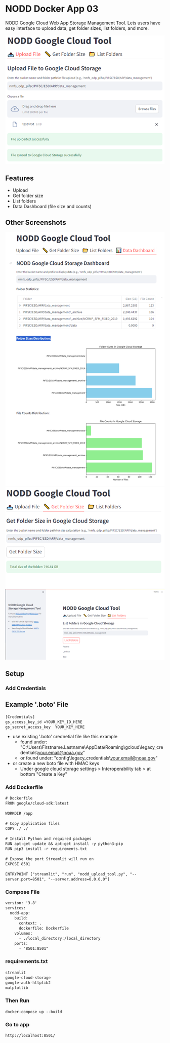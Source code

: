 # NODD Docker App 03
NODD Google Cloud Web App Storage Management Tool. Lets users have easy interface to upload data, get folder sizes, list folders, and more. 

<img src="./docs/s01.png" >

## Features
- Upload
- Get folder size
- List folders
- Data Dashboard (file size and counts)

## Other Screenshots
<img src="./docs/s04.png" >
<img src="./docs/s02.png" >
<img src="./docs/s03.png" >

## Setup
### Add Credentials
## Example '.boto' File
```
[Credentials]
gs_access_key_id =YOUR_KEY_ID_HERE
gs_secret_access_key  YOUR_KEY_HERE
```
- use existing '.boto' crednetial file like this example
  - found under: "C:\Users\Firstname.Lastname\AppData\Roaming\gcloud\legacy_credentials\your.email@noaa.gov\"
  - or found under: "config\legacy_credentials\your.email@noaa.gov\"
- or create a new boto file with HMAC keys
  - Under google cloud storage settings > Interoperability tab > at bottom "Create a Key"


### Add Dockerfile
```
# Dockerfile
FROM google/cloud-sdk:latest

WORKDIR /app

# Copy application files
COPY ./ ./

# Install Python and required packages
RUN apt-get update && apt-get install -y python3-pip
RUN pip3 install -r requirements.txt

# Expose the port Streamlit will run on
EXPOSE 8501

ENTRYPOINT ["streamlit", "run", "nodd_upload_tool.py", "--server.port=8501", "--server.address=0.0.0.0"]
```
### Compose File
```
version: '3.8'
services:
  nodd-app:
    build:
      context: .
      dockerfile: Dockerfile
    volumes:
      - ./local_directory:/local_directory
    ports:
      - "8501:8501"
```
### requirements.txt
```
streamlit
google-cloud-storage
google-auth-httplib2
matplotlib
```
### Then Run
``
docker-compose up --build
``
### Go to app
```
http://localhost:8501/
```
